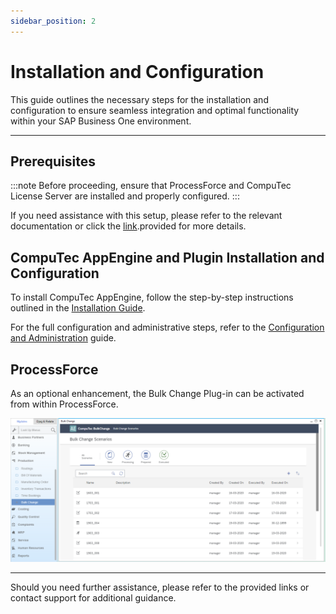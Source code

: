 ```yaml
---
sidebar_position: 2
---
```


# Installation and Configuration

This guide outlines the necessary steps for the installation and configuration to ensure seamless integration and optimal functionality within your SAP Business One environment.

---

## Prerequisites

:::note
Before proceeding, ensure that ProcessForce and CompuTec License Server are installed and properly configured.
:::

If you need assistance with this setup, please refer to the relevant documentation or click the [link](/docs/processforce/administrator-guide/licensing/license-server/overview/).provided for more details.

## CompuTec AppEngine and Plugin Installation and Configuration

To install CompuTec AppEngine, follow the step-by-step instructions outlined in the [Installation Guide](../../administrators-guide/configuration-and-administration/installation.md).

For the full configuration and administrative steps, refer to the [Configuration and Administration](docs/appengine/administrators-guide/configuration-and-administration/configuration.md) guide.

## ProcessForce

As an optional enhancement, the Bulk Change Plug-in can be activated from within ProcessForce.

![Bulk Change Plugin](./media/bulk-changes-of-bom/image2020-3-25-16-40-30.png)

---
Should you need further assistance, please refer to the provided links or contact support for additional guidance.
